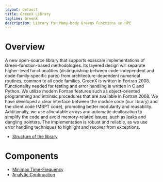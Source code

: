 ```yaml
---
layout: default
title: GreenX Library
tagline: GreenX
description: Library for Many-body Greens Functions on HPC
---
```


# Overview

A new open-source library that supports exascale implementations of Green-function-based methodologies. Its layered design will separate higher-level functionalities (distinguishing between code-independent and code-family-specific parts) from architecture-dependent numerical routines, common to all code families. GreenX is written in Fortran 2008. Functionality needed for testing and error handling is written in C and Python. We utilize modern Fortran features such as object-oriented programming and intrinsic procedures that are available in Fortran 2008. We have developed a clear interface between the module code (our library) and the client code (MBPT code), promoting better modularity and reusability. Additionally, we use allocatable arrays and automatic deallocation to simplify the code and avoid memory-related issues, such as leaks and dangling pointers. The implementation is robust and reliable, as we use error handling techniques to highlight and recover from exceptions. 
- [Structure of the library](structure.md)
# Components
- [Minimax Time-Frequency](gx_time_frequency.md)
- [Analytic Continuation](gx_ac.md)
